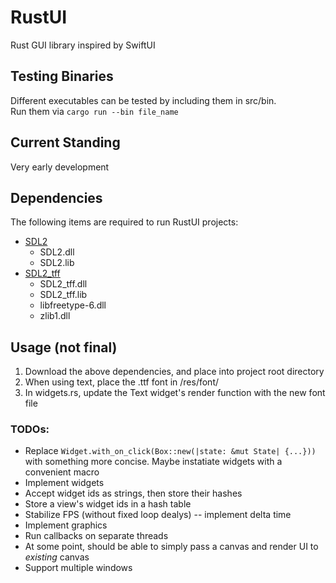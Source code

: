 # RustUI
Rust GUI library inspired by SwiftUI

## Testing Binaries
Different executables can be tested by including them in src/bin.  
Run them via `cargo run --bin file_name`

## Current Standing
Very early development

## Dependencies
The following items are required to run RustUI projects:
- [SDL2](https://www.libsdl.org/download-2.0.php)
  - SDL2.dll
  - SDL2.lib
- [SDL2_tff](https://www.libsdl.org/projects/SDL_ttf/)
  - SDL2_tff.dll
  - SDL2_tff.lib
  - libfreetype-6.dll
  - zlib1.dll

## Usage (not final)
1. Download the above dependencies, and place into project root directory
2. When using text, place the .ttf font in /res/font/
3. In widgets.rs, update the Text widget's render function with the new font file

### TODOs:
- Replace `Widget.with_on_click(Box::new(|state: &mut State| {...}))` with something more concise. Maybe instatiate widgets with a convenient macro
- Implement widgets
- Accept widget ids as strings, then store their hashes
- Store a view's widget ids in a hash table
- Stabilize FPS (without fixed loop dealys) -- implement delta time
- Implement graphics
- Run callbacks on separate threads
- At some point, should be able to simply pass a canvas and render UI to *existing* canvas
- Support multiple windows